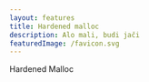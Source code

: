 ```yaml
---
layout: features
title: Hardened malloc
description: Alo mali, budi jači
featuredImage: /favicon.svg
---
```


Hardened Malloc
